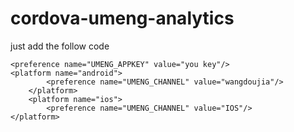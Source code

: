 # cordova-umeng-analytics
just add the follow code
```
<preference name="UMENG_APPKEY" value="you key"/>
<platform name="android">
        <preference name="UMENG_CHANNEL" value="wangdoujia"/>
    </platform>
    <platform name="ios">
        <preference name="UMENG_CHANNEL" value="IOS"/>
</platform>
```
